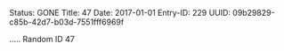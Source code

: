 Status: GONE
Title: 47
Date: 2017-01-01
Entry-ID: 229
UUID: 09b29829-c85b-42d7-b03d-7551fff6969f

.....
Random ID 47
